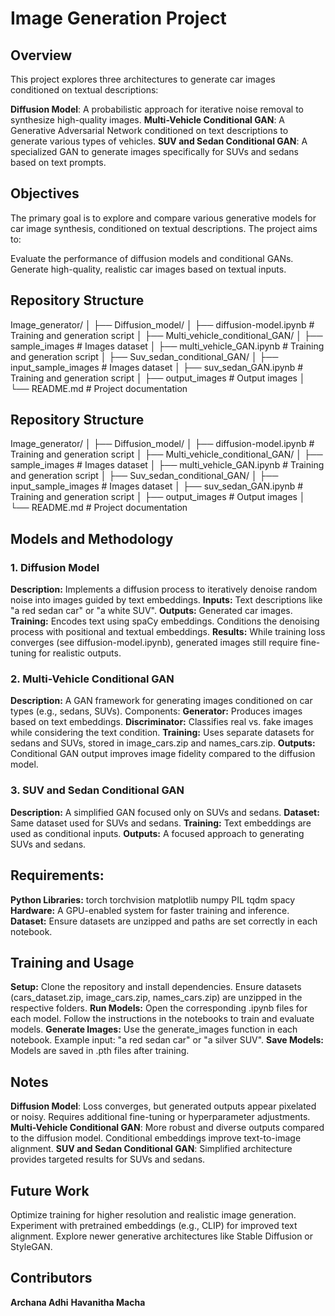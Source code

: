 # Image Generation Project

## Overview
This project explores three architectures to generate car images conditioned on textual descriptions:

**Diffusion Model**: A probabilistic approach for iterative noise removal to synthesize high-quality images.
**Multi-Vehicle Conditional GAN**: A Generative Adversarial Network conditioned on text descriptions to generate various types of vehicles.
**SUV and Sedan Conditional GAN**: A specialized GAN to generate images specifically for SUVs and sedans based on text prompts.

## Objectives
The primary goal is to explore and compare various generative models for car image synthesis, conditioned on textual descriptions. The project aims to:

Evaluate the performance of diffusion models and conditional GANs.
Generate high-quality, realistic car images based on textual inputs.


## Repository Structure

Image_generator/ │ ├── Diffusion_model/ │ ├── diffusion-model.ipynb # Training and generation script │ ├── Multi_vehicle_conditional_GAN/ │ ├── sample_images # Images dataset │ ├── multi_vehicle_GAN.ipynb # Training and generation script │ ├── Suv_sedan_conditional_GAN/ │ ├── input_sample_images # Images dataset │ ├── suv_sedan_GAN.ipynb # Training and generation script │ ├── output_images # Output images │ └── README.md # Project documentation



## Repository Structure

Image_generator/
│
├── Diffusion_model/
│   ├── diffusion-model.ipynb     # Training and generation script
│
├── Multi_vehicle_conditional_GAN/
│   ├── sample_images             # Images dataset
│   ├── multi_vehicle_GAN.ipynb   # Training and generation script
│
├── Suv_sedan_conditional_GAN/
│   ├── input_sample_images       # Images dataset
│   ├── suv_sedan_GAN.ipynb       # Training and generation script
│   ├── output_images             # Output images
│
└── README.md                     # Project documentation


## Models and Methodology
### 1. **Diffusion Model**
**Description:** Implements a diffusion process to iteratively denoise random noise into images guided by text embeddings.
**Inputs:** Text descriptions like "a red sedan car" or "a white SUV".
**Outputs:** Generated car images.
**Training:**
Encodes text using spaCy embeddings.
Conditions the denoising process with positional and textual embeddings.
**Results:** While training loss converges (see diffusion-model.ipynb), generated images still require fine-tuning for realistic outputs.
### 2. **Multi-Vehicle Conditional GAN**
**Description:** A GAN framework for generating images conditioned on car types (e.g., sedans, SUVs).
Components:
**Generator:** Produces images based on text embeddings.
**Discriminator:** Classifies real vs. fake images while considering the text condition.
**Training:**
Uses separate datasets for sedans and SUVs, stored in image_cars.zip and names_cars.zip.
**Outputs:** Conditional GAN output improves image fidelity compared to the diffusion model.
### 3. **SUV and Sedan Conditional GAN**
**Description:** A simplified GAN focused only on SUVs and sedans.
**Dataset:** Same dataset used for SUVs and sedans.
**Training:**
Text embeddings are used as conditional inputs.
**Outputs:** A focused approach to generating SUVs and sedans.

## Requirements:
**Python Libraries:**
torch
torchvision
matplotlib
numpy
PIL
tqdm
spacy
**Hardware:**
A GPU-enabled system for faster training and inference.
**Dataset:**
Ensure datasets are unzipped and paths are set correctly in each notebook.

## Training and Usage
**Setup:**
Clone the repository and install dependencies.
Ensure datasets (cars_dataset.zip, image_cars.zip, names_cars.zip) are unzipped in the respective folders.
**Run Models:**
Open the corresponding .ipynb files for each model.
Follow the instructions in the notebooks to train and evaluate models.
**Generate Images:**
Use the generate_images function in each notebook.
Example input: "a red sedan car" or "a silver SUV".
**Save Models:**
Models are saved in .pth files after training.

## Notes
**Diffusion Model**: 
Loss converges, but generated outputs appear pixelated or noisy.
Requires additional fine-tuning or hyperparameter adjustments.
**Multi-Vehicle Conditional GAN**: 
More robust and diverse outputs compared to the diffusion model.
Conditional embeddings improve text-to-image alignment.
**SUV and Sedan Conditional GAN**: 
Simplified architecture provides targeted results for SUVs and sedans.

## Future Work
Optimize training for higher resolution and realistic image generation.
Experiment with pretrained embeddings (e.g., CLIP) for improved text alignment.
Explore newer generative architectures like Stable Diffusion or StyleGAN.

## Contributors
**Archana Adhi**
**Havanitha Macha**